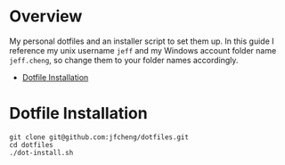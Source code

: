 # Overview

My personal dotfiles and an installer script to set them up. In this guide I reference my unix username `jeff` and my Windows account folder name `jeff.cheng`, so change them to your folder names accordingly.

- [Dotfile Installation](#dotfile-installation)


# Dotfile Installation

```
git clone git@github.com:jfcheng/dotfiles.git
cd dotfiles
./dot-install.sh
```
